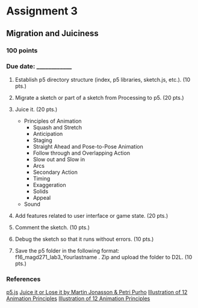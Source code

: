 # Assignment 3
## Migration and Juiciness
### 100 points
### Due date: ____________

1. Establish p5 directory structure (index, p5 libraries, sketch.js, etc.). (10 pts.)

2. Migrate a sketch or part of a sketch from Processing to p5. (20 pts.)

3. Juice it. (20 pts.)
    * Principles of Animation
        * Squash and Stretch
        * Anticipation
        * Staging
        * Straight Ahead and Pose-to-Pose Animation
        * Follow through and Overlapping Action
        * Slow out and Slow in
        * Arcs
        * Secondary Action
        * Timing
        * Exaggeration
        * Solids
        * Appeal
    * Sound

4. Add features related to user interface or game state. (20 pts.)

5. Comment the sketch. (10 pts.)

6. Debug the sketch so that it runs without errors. (10 pts.)

7. Save the p5 folder in the following format: f16_magd271_lab3_Yourlastname . Zip and upload the folder to D2L. (10 pts.)

### References
[p5.js](https://p5js.org/)
[Juice it or Lose it by Martin Jonasson & Petri Purho](https://youtu.be/Fy0aCDmgnxg)
[Illustration of 12 Animation Principles](https://youtu.be/yiGY0qiy8fY)
[Illustration of 12 Animation Principles](https://youtu.be/GcryIdriSe4)